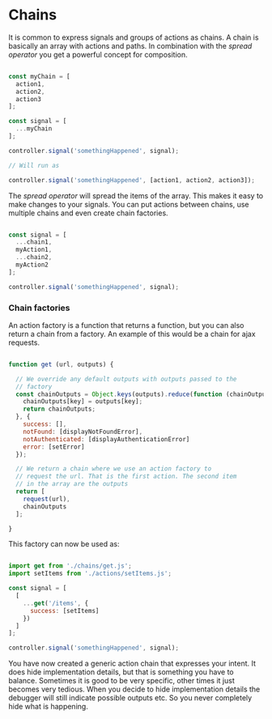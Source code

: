 # Chains

It is common to express signals and groups of actions as chains. A chain is basically an array with actions and paths. In combination with the *spread operator* you get a powerful concept for composition.

```javascript

const myChain = [
  action1,
  action2,
  action3
];

const signal = [
  ...myChain
];

controller.signal('somethingHappened', signal);

// Will run as

controller.signal('somethingHappened', [action1, action2, action3]);
```

The *spread operator* will spread the items of the array. This makes it easy to make changes to your signals. You can put actions between chains, use multiple chains and even create chain factories.

```javascript

const signal = [
  ...chain1,
  myAction1,
  ...chain2,
  myAction2
];

controller.signal('somethingHappened', signal);
```

### Chain factories

An action factory is a function that returns a function, but you can also return a chain from a factory. An example of this would be a chain for ajax requests.

```javascript

function get (url, outputs) {

  // We override any default outputs with outputs passed to the
  // factory
  const chainOutputs = Object.keys(outputs).reduce(function (chainOutputs, key) {
    chainOutputs[key] = outputs[key];
    return chainOutputs;
  }, {
    success: [],
    notFound: [displayNotFoundError],
    notAuthenticated: [displayAuthenticationError]
    error: [setError]
  });

  // We return a chain where we use an action factory to
  // request the url. That is the first action. The second item
  // in the array are the outputs
  return [
    request(url),
    chainOutputs
  ];

}
```

This factory can now be used as:

```javascript

import get from './chains/get.js';
import setItems from './actions/setItems.js';

const signal = [
  [
    ...get('/items', {
      success: [setItems]
    })
  ]
];

controller.signal('somethingHappened', signal);
```

You have now created a generic action chain that expresses your intent. It does hide implementation details, but that is something you have to balance. Sometimes it is good to be very specific, other times it just becomes very tedious. When you decide to hide implementation details the debugger will still indicate possible outputs etc. So you never completely hide what is happening.
